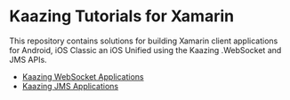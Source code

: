 # Kaazing Tutorials for Xamarin

This repository contains solutions for building Xamarin client applications for Android, iOS Classic an iOS Unified using the Kaazing .WebSocket and JMS APIs.
- [Kaazing WebSocket Applications](ws)
- [Kaazing JMS Applications](jms)
